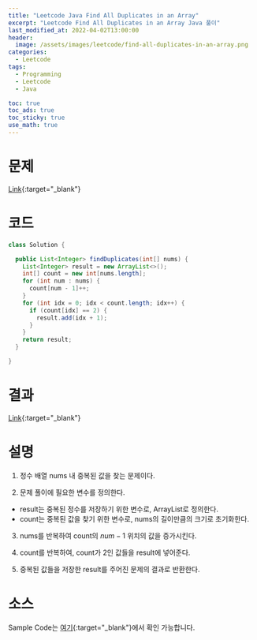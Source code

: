 ```yaml
---
title: "Leetcode Java Find All Duplicates in an Array"
excerpt: "Leetcode Find All Duplicates in an Array Java 풀이"
last_modified_at: 2022-04-02T13:00:00
header:
  image: /assets/images/leetcode/find-all-duplicates-in-an-array.png
categories:
  - Leetcode
tags:
  - Programming
  - Leetcode
  - Java

toc: true
toc_ads: true
toc_sticky: true
use_math: true
---
```

# 문제
[Link](https://leetcode.com/problems/find-all-duplicates-in-an-array/){:target="_blank"}

# 코드
```java
class Solution {

  public List<Integer> findDuplicates(int[] nums) {
    List<Integer> result = new ArrayList<>();
    int[] count = new int[nums.length];
    for (int num : nums) {
      count[num - 1]++;
    }
    for (int idx = 0; idx < count.length; idx++) {
      if (count[idx] == 2) {
        result.add(idx + 1);
      }
    }
    return result;
  }

}
```

# 결과
[Link](https://leetcode.com/submissions/detail/671967231/){:target="_blank"}

# 설명
1. 정수 배열 nums 내 중복된 값을 찾는 문제이다.

2. 문제 풀이에 필요한 변수를 정의한다.
- result는 중복된 정수를 저장하기 위한 변수로, ArrayList로 정의한다.
- count는 중복된 값을 찾기 위한 변수로, nums의 길이만큼의 크기로 초기화한다.

3. nums를 반복하여 count의 $num - 1$ 위치의 값을 증가시킨다.

4. count를 반복하여, count가 2인 값들을 result에 넣어준다.

5. 중복된 값들을 저장한 result를 주어진 문제의 결과로 반환한다.

# 소스
Sample Code는 [여기](https://github.com/GracefulSoul/leetcode/blob/master/src/main/java/gracefulsoul/problems/FindAllDuplicatesInAnArray.java){:target="_blank"}에서 확인 가능합니다.